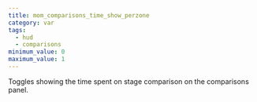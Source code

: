 ```yaml
---
title: mom_comparisons_time_show_perzone
category: var
tags:
  - hud
  - comparisons
minimum_value: 0
maximum_value: 1
---
```


Toggles showing the time spent on stage comparison on the comparisons panel.
